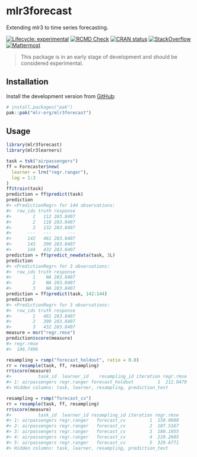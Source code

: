 
# mlr3forecast

Extending mlr3 to time series forecasting.

<!-- badges: start -->

[![Lifecycle:
experimental](https://img.shields.io/badge/lifecycle-experimental-orange.svg)](https://lifecycle.r-lib.org/articles/stages.html#experimental)
[![RCMD
Check](https://github.com/mlr-org/mlr3forecast/actions/workflows/rcmdcheck.yaml/badge.svg)](https://github.com/mlr-org/mlr3forecast/actions/workflows/rcmdcheck.yaml)
[![CRAN
status](https://www.r-pkg.org/badges/version/mlr3forecast)](https://CRAN.R-project.org/package=mlr3forecast)
[![StackOverflow](https://img.shields.io/badge/stackoverflow-mlr3-orange.svg)](https://stackoverflow.com/questions/tagged/mlr3)
[![Mattermost](https://img.shields.io/badge/chat-mattermost-orange.svg)](https://lmmisld-lmu-stats-slds.srv.mwn.de/mlr_invite/)
<!-- badges: end -->

> This package is in an early stage of development and should be
> considered experimental.

## Installation

Install the development version from [GitHub](https://github.com/):

``` r
# install.packages("pak")
pak::pak("mlr-org/mlr3forecast")
```

## Usage

``` r
library(mlr3forecast)
library(mlr3learners)

task = tsk("airpassengers")
ff = Forecaster$new(
  learner = lrn("regr.ranger"),
  lag = 1:3
)
ff$train(task)
prediction = ff$predict(task)
prediction
#> <PredictionRegr> for 144 observations:
#>  row_ids truth response
#>        1   112 283.8407
#>        2   118 283.8407
#>        3   132 283.8407
#>      ---   ---      ---
#>      142   461 283.8407
#>      143   390 283.8407
#>      144   432 283.8407
prediction = ff$predict_newdata(task, 3L)
prediction
#> <PredictionRegr> for 3 observations:
#>  row_ids truth response
#>        1    NA 283.8407
#>        2    NA 283.8407
#>        3    NA 283.8407
prediction = ff$predict(task, 142:144)
prediction
#> <PredictionRegr> for 3 observations:
#>  row_ids truth response
#>        1   461 283.8407
#>        2   390 283.8407
#>        3   432 283.8407
measure = msr("regr.rmse")
prediction$score(measure)
#> regr.rmse 
#>  146.7496

resampling = rsmp("forecast_holdout", ratio = 0.8)
rr = resample(task, ff, resampling)
rr$score(measure)
#>          task_id  learner_id    resampling_id iteration regr.rmse
#> 1: airpassengers regr.ranger forecast_holdout         1  212.0479
#> Hidden columns: task, learner, resampling, prediction_test

resampling = rsmp("forecast_cv")
rr = resample(task, ff, resampling)
rr$score(measure)
#>          task_id  learner_id resampling_id iteration regr.rmse
#> 1: airpassengers regr.ranger   forecast_cv         1  150.0980
#> 2: airpassengers regr.ranger   forecast_cv         2  107.5167
#> 3: airpassengers regr.ranger   forecast_cv         3  180.1955
#> 4: airpassengers regr.ranger   forecast_cv         4  229.2605
#> 5: airpassengers regr.ranger   forecast_cv         5  329.6771
#> Hidden columns: task, learner, resampling, prediction_test
```
